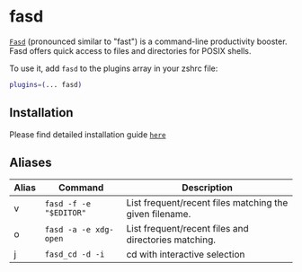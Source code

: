 # fasd

[`Fasd`](https://github.com/clvv/fasd) (pronounced similar to "fast") is a command-line productivity booster. Fasd offers quick access to files and directories for POSIX shells.

To use it, add `fasd` to the plugins array in your zshrc file:

```zsh
plugins=(... fasd)
```

## Installation

Please find detailed installation guide [`here`](https://github.com/whjvenyl/fasd#install)

## Aliases

| Alias | Command                                   | Description                                                 |
|-------|-------------------------------------------|-------------------------------------------------------------|
| v     | `fasd -f -e "$EDITOR"`                    | List frequent/recent files matching the given filename.     |
| o     | `fasd -a -e xdg-open`                     | List frequent/recent files and directories matching.        |
| j     | `fasd_cd -d -i`                           | cd with interactive selection                               |
